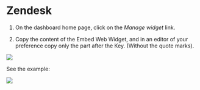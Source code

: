 # Zendesk

1. On the dashboard home page, click on the *Manage widget* link.

1. Copy the content of the Embed Web Widget, and in an editor of your preference copy only the part after the Key. (Without the quote marks).

![](RackMultipart20210422-4-wmmy7p_html_8656d605b10d033f.png)

See the example:

![](RackMultipart20210422-4-wmmy7p_html_4628d019a421fb66.png)